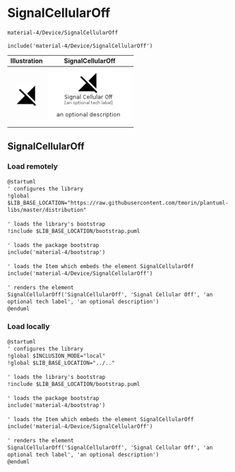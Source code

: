 # SignalCellularOff


```text
material-4/Device/SignalCellularOff
```

```text
include('material-4/Device/SignalCellularOff')
```



| Illustration | SignalCellularOff |
| :---: | :---: |
| ![illustration for Illustration](../../material-4/Device/SignalCellularOff.png) | ![illustration for SignalCellularOff](../../material-4/Device/SignalCellularOff.Local.png) |




## SignalCellularOff

### Load remotely
```plantuml
@startuml
' configures the library
!global $LIB_BASE_LOCATION="https://raw.githubusercontent.com/tmorin/plantuml-libs/master/distribution"

' loads the library's bootstrap
!include $LIB_BASE_LOCATION/bootstrap.puml

' loads the package bootstrap
include('material-4/bootstrap')

' loads the Item which embeds the element SignalCellularOff
include('material-4/Device/SignalCellularOff')

' renders the element
SignalCellularOff('SignalCellularOff', 'Signal Cellular Off', 'an optional tech label', 'an optional description')
@enduml
```

### Load locally
```plantuml
@startuml
' configures the library
!global $INCLUSION_MODE="local"
!global $LIB_BASE_LOCATION="../.."

' loads the library's bootstrap
!include $LIB_BASE_LOCATION/bootstrap.puml

' loads the package bootstrap
include('material-4/bootstrap')

' loads the Item which embeds the element SignalCellularOff
include('material-4/Device/SignalCellularOff')

' renders the element
SignalCellularOff('SignalCellularOff', 'Signal Cellular Off', 'an optional tech label', 'an optional description')
@enduml
```

